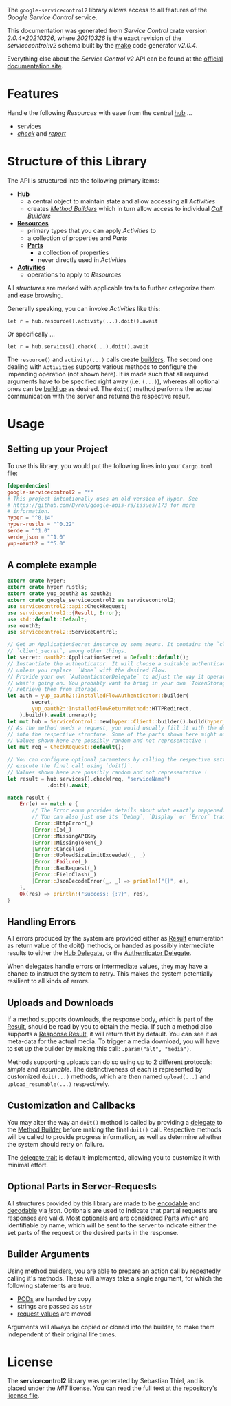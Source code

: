 <!---
DO NOT EDIT !
This file was generated automatically from 'src/mako/api/README.md.mako'
DO NOT EDIT !
-->
The `google-servicecontrol2` library allows access to all features of the *Google Service Control* service.

This documentation was generated from *Service Control* crate version *2.0.4+20210326*, where *20210326* is the exact revision of the *servicecontrol:v2* schema built by the [mako](http://www.makotemplates.org/) code generator *v2.0.4*.

Everything else about the *Service Control* *v2* API can be found at the
[official documentation site](https://cloud.google.com/service-control/).
# Features

Handle the following *Resources* with ease from the central [hub](https://docs.rs/google-servicecontrol2/2.0.4+20210326/google_servicecontrol2/ServiceControl) ... 

* services
 * [*check*](https://docs.rs/google-servicecontrol2/2.0.4+20210326/google_servicecontrol2/api::ServiceCheckCall) and [*report*](https://docs.rs/google-servicecontrol2/2.0.4+20210326/google_servicecontrol2/api::ServiceReportCall)




# Structure of this Library

The API is structured into the following primary items:

* **[Hub](https://docs.rs/google-servicecontrol2/2.0.4+20210326/google_servicecontrol2/ServiceControl)**
    * a central object to maintain state and allow accessing all *Activities*
    * creates [*Method Builders*](https://docs.rs/google-servicecontrol2/2.0.4+20210326/google_servicecontrol2/client::MethodsBuilder) which in turn
      allow access to individual [*Call Builders*](https://docs.rs/google-servicecontrol2/2.0.4+20210326/google_servicecontrol2/client::CallBuilder)
* **[Resources](https://docs.rs/google-servicecontrol2/2.0.4+20210326/google_servicecontrol2/client::Resource)**
    * primary types that you can apply *Activities* to
    * a collection of properties and *Parts*
    * **[Parts](https://docs.rs/google-servicecontrol2/2.0.4+20210326/google_servicecontrol2/client::Part)**
        * a collection of properties
        * never directly used in *Activities*
* **[Activities](https://docs.rs/google-servicecontrol2/2.0.4+20210326/google_servicecontrol2/client::CallBuilder)**
    * operations to apply to *Resources*

All *structures* are marked with applicable traits to further categorize them and ease browsing.

Generally speaking, you can invoke *Activities* like this:

```Rust,ignore
let r = hub.resource().activity(...).doit().await
```

Or specifically ...

```ignore
let r = hub.services().check(...).doit().await
```

The `resource()` and `activity(...)` calls create [builders][builder-pattern]. The second one dealing with `Activities` 
supports various methods to configure the impending operation (not shown here). It is made such that all required arguments have to be 
specified right away (i.e. `(...)`), whereas all optional ones can be [build up][builder-pattern] as desired.
The `doit()` method performs the actual communication with the server and returns the respective result.

# Usage

## Setting up your Project

To use this library, you would put the following lines into your `Cargo.toml` file:

```toml
[dependencies]
google-servicecontrol2 = "*"
# This project intentionally uses an old version of Hyper. See
# https://github.com/Byron/google-apis-rs/issues/173 for more
# information.
hyper = "^0.14"
hyper-rustls = "^0.22"
serde = "^1.0"
serde_json = "^1.0"
yup-oauth2 = "^5.0"
```

## A complete example

```Rust
extern crate hyper;
extern crate hyper_rustls;
extern crate yup_oauth2 as oauth2;
extern crate google_servicecontrol2 as servicecontrol2;
use servicecontrol2::api::CheckRequest;
use servicecontrol2::{Result, Error};
use std::default::Default;
use oauth2;
use servicecontrol2::ServiceControl;

// Get an ApplicationSecret instance by some means. It contains the `client_id` and 
// `client_secret`, among other things.
let secret: oauth2::ApplicationSecret = Default::default();
// Instantiate the authenticator. It will choose a suitable authentication flow for you, 
// unless you replace  `None` with the desired Flow.
// Provide your own `AuthenticatorDelegate` to adjust the way it operates and get feedback about 
// what's going on. You probably want to bring in your own `TokenStorage` to persist tokens and
// retrieve them from storage.
let auth = yup_oauth2::InstalledFlowAuthenticator::builder(
        secret,
        yup_oauth2::InstalledFlowReturnMethod::HTTPRedirect,
    ).build().await.unwrap();
let mut hub = ServiceControl::new(hyper::Client::builder().build(hyper_rustls::HttpsConnector::with_native_roots()), auth);
// As the method needs a request, you would usually fill it with the desired information
// into the respective structure. Some of the parts shown here might not be applicable !
// Values shown here are possibly random and not representative !
let mut req = CheckRequest::default();

// You can configure optional parameters by calling the respective setters at will, and
// execute the final call using `doit()`.
// Values shown here are possibly random and not representative !
let result = hub.services().check(req, "serviceName")
             .doit().await;

match result {
    Err(e) => match e {
        // The Error enum provides details about what exactly happened.
        // You can also just use its `Debug`, `Display` or `Error` traits
         Error::HttpError(_)
        |Error::Io(_)
        |Error::MissingAPIKey
        |Error::MissingToken(_)
        |Error::Cancelled
        |Error::UploadSizeLimitExceeded(_, _)
        |Error::Failure(_)
        |Error::BadRequest(_)
        |Error::FieldClash(_)
        |Error::JsonDecodeError(_, _) => println!("{}", e),
    },
    Ok(res) => println!("Success: {:?}", res),
}

```
## Handling Errors

All errors produced by the system are provided either as [Result](https://docs.rs/google-servicecontrol2/2.0.4+20210326/google_servicecontrol2/client::Result) enumeration as return value of
the doit() methods, or handed as possibly intermediate results to either the 
[Hub Delegate](https://docs.rs/google-servicecontrol2/2.0.4+20210326/google_servicecontrol2/client::Delegate), or the [Authenticator Delegate](https://docs.rs/yup-oauth2/*/yup_oauth2/trait.AuthenticatorDelegate.html).

When delegates handle errors or intermediate values, they may have a chance to instruct the system to retry. This 
makes the system potentially resilient to all kinds of errors.

## Uploads and Downloads
If a method supports downloads, the response body, which is part of the [Result](https://docs.rs/google-servicecontrol2/2.0.4+20210326/google_servicecontrol2/client::Result), should be
read by you to obtain the media.
If such a method also supports a [Response Result](https://docs.rs/google-servicecontrol2/2.0.4+20210326/google_servicecontrol2/client::ResponseResult), it will return that by default.
You can see it as meta-data for the actual media. To trigger a media download, you will have to set up the builder by making
this call: `.param("alt", "media")`.

Methods supporting uploads can do so using up to 2 different protocols: 
*simple* and *resumable*. The distinctiveness of each is represented by customized 
`doit(...)` methods, which are then named `upload(...)` and `upload_resumable(...)` respectively.

## Customization and Callbacks

You may alter the way an `doit()` method is called by providing a [delegate](https://docs.rs/google-servicecontrol2/2.0.4+20210326/google_servicecontrol2/client::Delegate) to the 
[Method Builder](https://docs.rs/google-servicecontrol2/2.0.4+20210326/google_servicecontrol2/client::CallBuilder) before making the final `doit()` call. 
Respective methods will be called to provide progress information, as well as determine whether the system should 
retry on failure.

The [delegate trait](https://docs.rs/google-servicecontrol2/2.0.4+20210326/google_servicecontrol2/client::Delegate) is default-implemented, allowing you to customize it with minimal effort.

## Optional Parts in Server-Requests

All structures provided by this library are made to be [encodable](https://docs.rs/google-servicecontrol2/2.0.4+20210326/google_servicecontrol2/client::RequestValue) and 
[decodable](https://docs.rs/google-servicecontrol2/2.0.4+20210326/google_servicecontrol2/client::ResponseResult) via *json*. Optionals are used to indicate that partial requests are responses 
are valid.
Most optionals are are considered [Parts](https://docs.rs/google-servicecontrol2/2.0.4+20210326/google_servicecontrol2/client::Part) which are identifiable by name, which will be sent to 
the server to indicate either the set parts of the request or the desired parts in the response.

## Builder Arguments

Using [method builders](https://docs.rs/google-servicecontrol2/2.0.4+20210326/google_servicecontrol2/client::CallBuilder), you are able to prepare an action call by repeatedly calling it's methods.
These will always take a single argument, for which the following statements are true.

* [PODs][wiki-pod] are handed by copy
* strings are passed as `&str`
* [request values](https://docs.rs/google-servicecontrol2/2.0.4+20210326/google_servicecontrol2/client::RequestValue) are moved

Arguments will always be copied or cloned into the builder, to make them independent of their original life times.

[wiki-pod]: http://en.wikipedia.org/wiki/Plain_old_data_structure
[builder-pattern]: http://en.wikipedia.org/wiki/Builder_pattern
[google-go-api]: https://github.com/google/google-api-go-client

# License
The **servicecontrol2** library was generated by Sebastian Thiel, and is placed 
under the *MIT* license.
You can read the full text at the repository's [license file][repo-license].

[repo-license]: https://github.com/Byron/google-apis-rsblob/main/LICENSE.md
